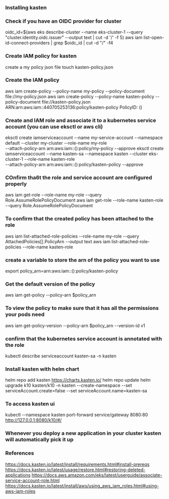### Installing kasten 
### Check if you have an OIDC provider for cluster 
oidc_id=$(aws eks describe-cluster --name eks-cluster-1 --query "cluster.identity.oidc.issuer" --output text | cut -d '/' -f 5)
aws iam list-open-id-connect-providers | grep $oidc_id | cut -d "/" -f4

### Create IAM policy for kasten 
create a my policy json file 
touch kasten-policy.json 

### Create the IAM policy 
aws iam create-policy --policy-name my-policy --policy-document file://my-policy.json
aws iam create-policy --policy-name kasten-policy --policy-document file://kasten-policy.json
ARN:arn:aws:iam::440705253136:policy/kasten-policy
PolicyID: ()


### Create and IAM role and associate it to a kubernetes service account (you can use eksctl or aws cli)
eksctl create iamserviceaccount --name my-service-account --namespace default --cluster my-cluster --role-name my-role \
    --attach-policy-arn arn:aws:iam::():policy/my-policy --approve
eksctl create iamserviceaccount --name kasten-sa --namespace kasten --cluster eks-cluster-1 --role-name kasten-role \
    --attach-policy-arn arn:aws:iam::():policy/kasten-policy --approve

### COnfirm tha6t the role and service account are configured properly 
aws iam get-role --role-name my-role --query Role.AssumeRolePolicyDocument
aws iam get-role --role-name kasten-role --query Role.AssumeRolePolicyDocument

### To confirm that the created policy has been attached to the role
aws iam list-attached-role-policies --role-name my-role --query AttachedPolicies[].PolicyArn --output text
aws iam list-attached-role-policies --role-name kasten-role 

### create a variable to store the arn of the policy you want to use 
export policy_arn=arn:aws:iam::():policy/kasten-policy

### Get the default version of the policy 
aws iam get-policy --policy-arn $policy_arn

### To view the policy to make sure that it has all the permissions your pods need 
aws iam get-policy-version --policy-arn $policy_arn --version-id v1

### confirm that the kubernetes service account is annotated with the role 
kubectl describe serviceaccount kasten-sa -n kasten

### Install kasten with helm chart 
helm repo add kasten https://charts.kasten.io/
helm repo update 
helm upgrade k10 kasten/k10 -n kasten --create-namespace --set serviceAccount.create=false --set serviceAccount.name=kasten-sa

### To access kasten ui
kubectl --namespace kasten port-forward service/gateway 8080:80
http://127.0.0.1:8080/k10/#/

### Whenever you deploy a new application in your cluster kasten will automatically pick it up 

### References 
https://docs.kasten.io/latest/install/requirements.html#install-prereqs
https://docs.kasten.io/latest/usage/restore.html#restoring-deleted-applications
https://docs.aws.amazon.com/eks/latest/userguide/associate-service-account-role.html
https://docs.kasten.io/latest/install/aws/using_aws_iam_roles.html#using-aws-iam-roles
